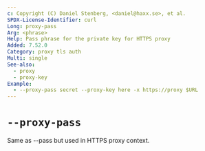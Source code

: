 ```yaml
---
c: Copyright (C) Daniel Stenberg, <daniel@haxx.se>, et al.
SPDX-License-Identifier: curl
Long: proxy-pass
Arg: <phrase>
Help: Pass phrase for the private key for HTTPS proxy
Added: 7.52.0
Category: proxy tls auth
Multi: single
See-also:
  - proxy
  - proxy-key
Example:
  - --proxy-pass secret --proxy-key here -x https://proxy $URL
---
```


# `--proxy-pass`

Same as --pass but used in HTTPS proxy context.
